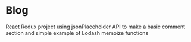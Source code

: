 # Blog

React Redux project using jsonPlaceholder API to make a basic comment section and simple example of Lodash memoize functions
